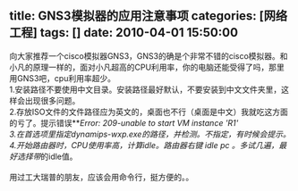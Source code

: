 title: GNS3模拟器的应用注意事项
categories: [网络工程]
tags: []
date: 2010-04-01 15:50:00
---
向大家推荐一个cisco模拟器GNS3，GNS3的确是个非常不错的cisco模拟器。和小凡的原理一样的，面对小凡超高的CPU利用率，你的电脑还能受得了吗，那里用GNS3吧，cpu利用率超少。<br />1.安装路径不要使用中文目录。安装路径最好默认，不要安装到中文文件夹里，这样会出现很多问题。<br />2.存放ISO文件的文件路径应为英文的，桌面也不行（桌面是中文）我就吃这方面的亏了。提示错误***Error: 209-unable to start VM instance 'R1'<br />3.在首选项里指定dynamips-wxp.exe的路径，并检测。不指定，有时候会提示。<br />4.开始路由器时，CPU使用率高，计算idle。路由器右键 idle pc 。多试几遍，最好选择带*的idle值。<br /><br />用过工大瑞普的朋友，应该会用命令行，挺方便的。。